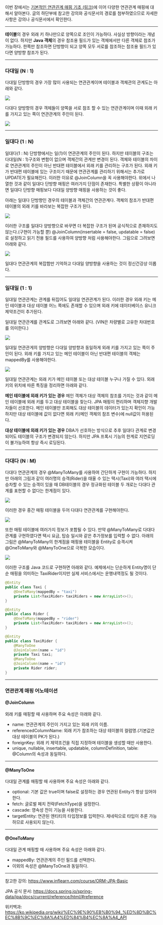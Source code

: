 이번 장에서는 [기본적인 연관괸계 매핑 기초 (링크)](https://imprint.tistory.com/115?category=1003393)에 이어 다양한 연관관계 매핑에 대해서 알아본다.
글의 하단부에 참고한 강의와 공식문서의 경로를 첨부하였으므로 자세한 사항은 강의나 공식문서에서 확인한다.

---

**테이블**의 경우 외래 키 하나만으로 양쪽으로 조인이 가능하다. 사실상 방향이라는 개념이 없다.
하지만 **Java 객체**의 경우 참조용 필드가 있는 객체에서만 다른 객체로 참조가 가능하다.
한쪽만 참조하면 단방향이 되고 양쪽 모두 서로를 참조하는 참조용 필드가 있다면 양방향 참조가 된다.

---

### 다대일 (N : 1)

다대일 단방향의 경우 가장 많이 사용되는 연관관계이며 테이블과 객체관의 관계도는 아래와 같다.

![](image/1.png)

다대다 양방향의 경우 객체들이 양쪽을 서로 참조 할 수 있는 연관관계이며 이때 외래 키를 가지고 있는 쪽이 연관관계의 주인이 된다.

![](image/2.png)

---

### 일대다 (1 : N)

일대다(1 : N) 단방향에서는 일(1)이 연관관계의 주인이 된다.
하지만 테이블의 구조는 다대일(N : 1)구조와 변함이 없으며 객체간의 관계만 변경이 된다.
객체와 테이블의 차이로 연관관계의 주인이 아닌 반대편 테이블에서 외래 키를 관리하는 구조가 된다.
외래 키가 반대편 테이블에 있는 구조이기 때문에 연관관계를 관리하기 위해서는 추가로 UPDATE가 필요해진다.
이러한 이유로 @JoinColumn을 꼭 사용해야한다.
위에서 나열한 것과 같이 일대다 단방향 매핑은 여러가지 단점이 존재한다.
특별한 상황이 아니라면 일대다 단방향 매핑보다 다대일 양방향 매핑을 사용하는 것이 좋다.

아래는 일대다 단방향인 경우의 테이블과 객체간의 연관관계다.
객체의 참조가 반대편 테이블의 외래 키를 바라보는 복잡한 구조가 된다.

![](image/3.png)

이러한 구조를 일대다 양방향으로 바꾸면 더 복잡한 구조가 된며 공식적으로 존재하지도 않는다.(구현이 가능할 뿐)
@JoinColumn(insertable = false, updatable = false)로 설정하고 읽기 전용 필드를 사용하여 양방향 처럼 사용해야한다.
그림으로 그려보면 아래와 같다.

![](image/4.png)

일대다 연관관계의 복잡함만 기억하고 다대일 양방향을 사용하는 것이 정신건강상 이롭다.

---

### 일대일 (1 : 1)

일대일 연관관계는 관계를 뒤집어도 일대일 연관관계가 된다.
이러한 경우 외래 키는 메인 테이블과 대상 테이블 어느 쪽에도 존재할 수 있으며
외래 키에 데이터베이스 유니크 제약조건이 추가된다.

일대일 연관관계를 관계도로 그려보면 아래와 같다. (VIN은 차량별로 고유한 차대번호를 의미한다.)

![](image/5.png)

일대일 연관관게의 양방향은 다대일 양방향과 동일하게 외래 키를 가지고 있는 쪽이 주인이 된다.
외래 키를 가지고 있는 메인 테이블이 아닌 반대편 테이블의 객체는 mappedBy를 사용해야한다.

![](image/6.png)

일대일 연관관계는 외래 키가 메인 테이블 또는 대상 테이블 누구나 가질 수 있다.
외래 키의 위치에 따른 특징을 정리하면 아래와 같다.

**메인 테이블에 외래 키가 있는 경우**
메인 객체가 대상 객체의 참조를 가지는 것과 같이 메인 테이블에 외래 키를 두고 대상 테이블을 찾는다.
JPA 매핑이 편리하며 객체지향 개발자들이 선호한다.
메인 테이블만 조회해도 대상 테이블의 데이터가 있는지 확인이 가능하지만 대상 테이블에 값이 없다면
외래 키(메인 객체의 참조 변수)에 null값이 허용된다.

**대상 테이블에 외래 키가 있는 경우**
DBA가 선호하는 방식으로 추후 일대다 관계로 변경되어도 테이블의 구조가 변경되지 않는다.
하지만 JPA 프록시 기능의 한계로 지연로딩이 불가능하여 항상 즉시 로딩된다.

---

### 다대다 (N : M)

다대다 연관관계의 경우 @ManyToMany를 사용하여 간단하게 구현이 가능하다.
하지만 아래의 그림과 같이 여러명의 승객(Rider)을 태울 수 있는 택시(Taxi)와 여러 택시에 승차할 수 있는 승객이 있을 때
DB테이블의 경우 정규화된 테이블 두 개로는 다대다 관계를 표현할 수 없다는 한계점이 있다.

![](image/7.png)

이러한 경우 중간 매핑 테이블을 두어 다대다 연관관계를 구현해야한다. 

![](image/8.png)

또한 매핑 테이블에 여러가지 정보가 포함될 수 있다.
만약 @ManyToMany로 다대다 관계를 구현하였다면 택시 요금, 탑승 일시와 같은 추가정보를 입력할 수 없다.
아래의 그림은 @ManyToMany의 한계점을 매핑용 테이블을 Entity로 승격시켜 @OneToMany와 @ManyToOne으로 극복한 모습이다.

![](image/9.png)

이러한 구조를 Java 코드로 구현하면 아래와 같다.
예제에서는 단순하게 Entity명이 단순 매핑을 의미하는 TaxiRider이지만 실제 서비스에서는 운행내역정도 될 것이다.

```java
@Entity
public class Taxi {
    @OneToMany(mappedBy = "taxi")
    private List<TaxiRider> taxiRiders = new ArrayList<>();
}

@Entity
public class Rider {
    @OneToMany(mappedBy = "rider")
    private List<TaxiRider> taxiRiders = new ArrayList<>();
}

@Entity
public class TaxiRider {
    @ManyToOne
    @JoinColumn(name = "id")
    private Taxi taxi;
    @ManyToOne
    @JoinColumn(name = "id")
    private Rider rider;
}
```

---

### 연관관계 매핑 어노테이션

#### @JoinColumn
외래 키를 매핑할 때 사용하며 주요 속성은 아래와 같다.

- name: 연관관계의 주인이 가지고 있는 외래 키의 이름.
- referencedColumnName: 외래 키가 참조하는 대상 테이블의 컬럼명.(기본값은 대상 테이블의 PK가 된다.)
- foreignKey: 외래 키 제약조건을 직접 지정하며 테이블을 생성할 때만 사용한다.
- unique, nullable, insertable, updatable, columnDefinition, table: @Column의 속성과 동일하다.

---

#### @ManyToOne
다대일 관계를 매핑할 때 사용하며 주요 속성은 아래와 같다.

- optional: 기본 값은 true이며 false로 설정하는 경우 연관된 Entity가 항상 있어야한다.
- fetch: 글로벌 페치 전략(FetchType)을 설정한다.
- cascade: 영속성 전이 기능을 사용한다.
- targetEntity: 연관된 엔티티의 타입정보를 입력한다. 제네릭으로 타입이 추론 가능하므로 사용되지 않는다.

---

#### @OneToMany
다대일 관계 매핑할 때 사용하며 주요 속성은 아래와 같다.

- mappedBy: 연관관계의 주인 필드를 선택한다.
- 이외의 속성은 @ManyToOne과 동일하다.

---

참고한 강의: https://www.inflearn.com/course/ORM-JPA-Basic

JPA 공식 문서: https://docs.spring.io/spring-data/jpa/docs/current/reference/html/#reference

위키백과: https://ko.wikipedia.org/wiki/%EC%9E%90%EB%B0%94_%ED%8D%BC%EC%8B%9C%EC%8A%A4%ED%84%B4%EC%8A%A4_API